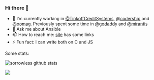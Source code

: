 ### Hi there 👋

- 🔭 I’m currently working in [@TinkoffCreditSystems](https://github.com/TinkoffCreditSystems), [@codership](https://github.com/codership) and [@oomag](https://github.com/oomag). Previously spent some time in [@godaddy](https://github.com/godaddy) and [@mirantis](https://www.mirantis.com/)
- 💬 Ask me about Ansible
- 📫 How to reach me: [site](https://sbog.ru) has some links
- ⚡ Fun fact: I can write both on C and JS

Some stats:

![sorrowless github stats](https://github-readme-stats.vercel.app/api?username=sorrowless&show_icons=true&count_private=true)

![](https://komarev.com/ghpvc/?username=sorrowless&label=visitors)
